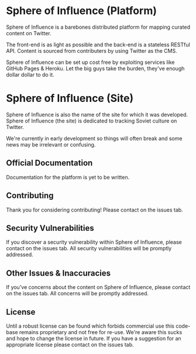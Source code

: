 # Sphere of Influence (Platform)

Sphere of Influence is a barebones distributed platform for mapping curated content on Twitter. 

The front-end is as light as possible and the back-end is a stateless RESTful API.
Content is sourced from contributers by using Twitter as the CMS. 

Sphere of Influence can be set up cost free by exploiting services like GitHub Pages & Heroku. Let the big guys take the burden, they've enough dollar dollar to do it.

# Sphere of Influence (Site)

Sphere of Influence is also the name of the site for which it was developed. Sphere of Influence (the site) is dedicated to tracking Soviet culture on Twitter. 

We're currently in early development so things will often break and some news may be irrelevant or confusing.


## Official Documentation

Documentation for the platform is yet to be written.

## Contributing

Thank you for considering contributing! Please contact on the issues tab.

## Security Vulnerabilities

If you discover a security vulnerability within Sphere of Influence, please contact on the issues tab. All security vulnerabilities will be promptly addressed.

## Other Issues & Inaccuracies 

If you've concerns about the content on Sphere of Influence, please contact on the issues tab. All concerns will be promptly addressed.

## License

Until a robust license can be found which forbids commercial use this code-base remains proprietary and not free for re-use. We're aware this sucks and hope to change the license in future. If you have a suggestion for an appropriate license please contact on the issues tab.
